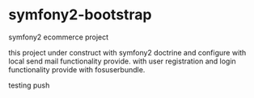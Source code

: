 symfony2-bootstrap
=========

symfony2 ecommerce project


this project under construct with symfony2 doctrine and configure with local send mail functionality provide. with user registration and login functionality provide with fosuserbundle.

testing push